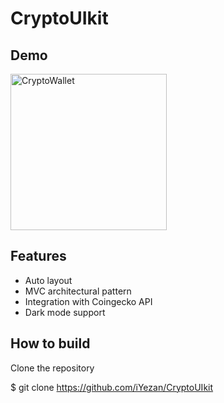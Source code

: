 # CryptoUIkit

## Demo
<img width="250" alt="CryptoWallet" src="https://user-images.githubusercontent.com/29463442/157120303-b88271c6-dcaa-4534-921a-ac440a1b8947.png">

## Features

- Auto layout
- MVC architectural pattern
- Integration with Coingecko API
- Dark mode support



## How to build
Clone the repository

$ git clone https://github.com/iYezan/CryptoUIkit
